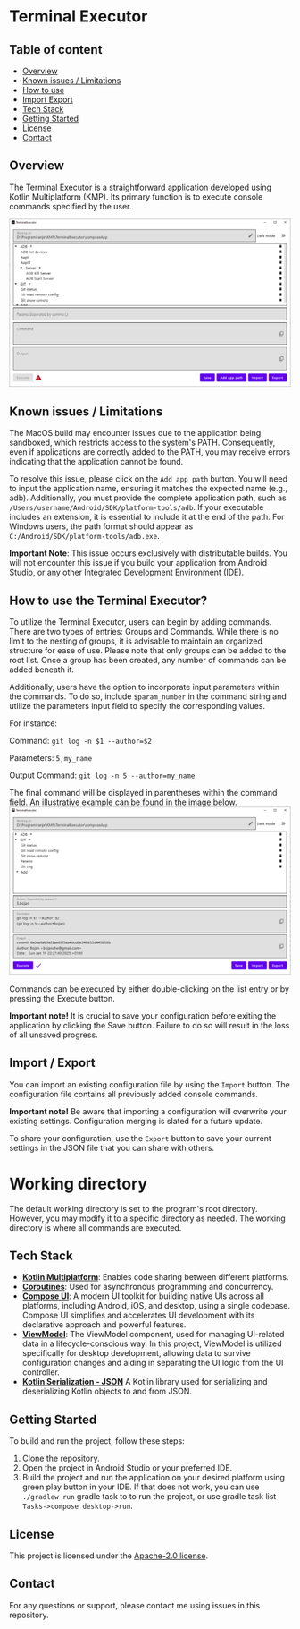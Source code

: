 # Terminal Executor

## Table of content
- [Overview](#overview)
- [Known issues / Limitations](#known-issues--limitations)
- [How to use](#how-to-use-the-terminal-executor)
- [Import Export](#import--export)
- [Tech Stack](#tech-stack)
- [Getting Started](#getting-started)
- [License](#license)
- [Contact](#contact)

## Overview
The Terminal Executor is a straightforward application developed using Kotlin Multiplatform (KMP). Its primary function is to execute console commands specified by the user.

![Git Log With Params](Documentation/Images/terminal_executor_overview.png)

## Known issues / Limitations
The MacOS build may encounter issues due to the application being sandboxed, which restricts access to the system's PATH. Consequently, even if applications are correctly added to the PATH, you may receive errors indicating that the application cannot be found.

To resolve this issue, please click on the `Add app path` button. You will need to input the application name, ensuring it matches the expected name (e.g., adb). Additionally, you must provide the complete application path, such as `/Users/username/Android/SDK/platform-tools/adb`. If your executable includes an extension, it is essential to include it at the end of the path. For Windows users, the path format should appear as `C:/Android/SDK/platform-tools/adb.exe`.

**Important Note**:
This issue occurs exclusively with distributable builds. You will not encounter this issue if you build your application from Android Studio, or any other Integrated Development Environment (IDE).

## How to use the Terminal Executor?
To utilize the Terminal Executor, users can begin by adding commands. There are two types of entries: Groups and Commands. While there is no limit to the nesting of groups, it is advisable to maintain an organized structure for ease of use. Please note that only groups can be added to the root list. Once a group has been created, any number of commands can be added beneath it.

Additionally, users have the option to incorporate input parameters within the commands. To do so, include `$param_number` in the command string and utilize the parameters input field to specify the corresponding values.

For instance:

Command: `git log -n $1 --author=$2`

Parameters: `5,my_name`

Output Command: `git log -n 5 --author=my_name`

The final command will be displayed in parentheses within the command field. An illustrative example can be found in the image below.
![Git Log With Params](Documentation/Images/git_log_params.png)

Commands can be executed by either double-clicking on the list entry or by pressing the Execute button.

**Important note!**
It is crucial to save your configuration before exiting the application by clicking the Save button. Failure to do so will result in the loss of all unsaved progress.

## Import / Export
You can import an existing configuration file by using the `Import` button. The configuration file contains all previously added console commands.

**Important note!**
Be aware that importing a configuration will overwrite your existing settings. Configuration merging is slated for a future update.

To share your configuration, use the `Export` button to save your current settings in the JSON file that you can share with others.

# Working directory
The default working directory is set to the program's root directory. However, you may modify it to a specific directory as needed. The working directory is where all commands are executed.

## Tech Stack
- **[Kotlin Multiplatform](https://kotlinlang.org/docs/multiplatform.html)**: Enables code sharing between different platforms.
- **[Coroutines](https://kotlinlang.org/docs/coroutines-overview.html)**: Used for asynchronous programming and concurrency.
- **[Compose UI](https://developer.android.com/jetpack/androidx/releases/compose-ui)**: A modern UI toolkit for building native UIs across all platforms, including Android, iOS, and desktop, using a single codebase. Compose UI simplifies and accelerates UI development with its declarative approach and powerful features.
- **[ViewModel](https://developer.android.com/topic/libraries/architecture/viewmodel)**: The ViewModel component, used for managing UI-related data in a lifecycle-conscious way. In this project, ViewModel is utilized specifically for desktop development, allowing data to survive configuration changes and aiding in separating the UI logic from the UI controller.
- **[Kotlin Serialization - JSON](https://kotlinlang.org/docs/serialization.html)** A Kotlin library used for serializing and deserializing Kotlin objects to and from JSON.

## Getting Started
To build and run the project, follow these steps:
1. Clone the repository.
2. Open the project in Android Studio or your preferred IDE.
3. Build the project and run the application on your desired platform using green play button in your IDE. If that does not work, you can use `./gradlew run` gradle task to to run the project, or use gradle task list `Tasks->compose desktop->run`.

## License
This project is licensed under the [Apache-2.0 license](LICENSE).

## Contact
For any questions or support, please contact me using issues in this repository.